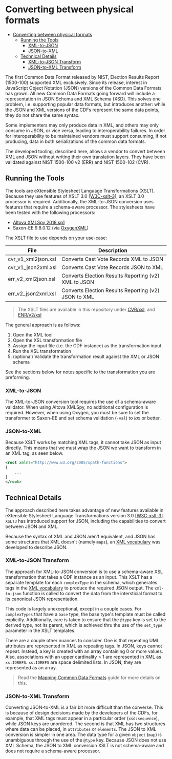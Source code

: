 # Converting between physical formats
<!-- TOC -->

- [Converting between physical formats](#converting-between-physical-formats)
    - [Running the Tools](#running-the-tools)
        - [XML-to-JSON](#xml-to-json)
        - [JSON-to-XML](#json-to-xml)
    - [Technical Details](#technical-details)
        - [XML-to-JSON Transform](#xml-to-json-transform)
        - [JSON-to-XML Transform](#json-to-xml-transform)

<!-- /TOC -->

The first Common Data Format released by NIST, Election Results Report (1500-100) supported XML exclusively. Since its release, interest in JavaScript Object Notation (JSON) versions of the Common Data Formats has grown. All new Common Data Formats going forward will include a representation in JSON Schema and XML Schema (XSD). This solves one problem, i.e. supporting popular data formats, but introduces another: while the JSON and XML versions of the CDFs represent the same data points, they do not share the same syntax.

Some implementers may only produce data in XML, and others may only consume in JSON, or vice versa, leading to interoperability failures. In order for interoperability to be maintained vendors must support consuming, if not producing, data in both serializations of the common data formats.

The developed tooling, described here, allows a vendor to convert between XML and JSON without writing their own translation layers. They have been validated against NIST 1500-100 v2 (ERR) and NIST 1500-102 (CVR).

## Running the Tools

The tools are eXtensible Stylesheet Language Transformations (XSLT). Because they use features of XSLT 3.0 [[W3C-xslt-3]](http://www.w3.org/TR/xslt-30/), an XSLT 3.0 processor is required. Additionally, the XML-to-JSON conversion uses features that require a schema-aware processor. The stylesheets have been tested with the following processors:

- [Altova XMLSpy 2018 sp1](https://www.altova.com/xmlspy-xml-editor)
- Saxon-EE 9.8.0.12 (via [OxygenXML](https://www.oxygenxml.com/download.html))

The XSLT file to use depends on your use-case:

|File               |Description                                         |
|-------------------|----------------------------------------------------|
|cvr_v1_xml2json.xsl|Converts Cast Vote Records XML to JSON              |
|cvr_v1_json2xml.xsl|Converts Cast Vote Records JSON to XML              |
|err_v2_xml2json.xsl|Converts Election Results Reporting (v2) XML to JSON|
|err_v2_json2xml.xsl|Converts Election Results Reporting (v2) JSON to XML|

> The XSLT files are available in this repository under [CVR/xsl](https://github.com/HiltonRoscoe/CDFPrototype/blob/master/CVR/xsl), and [ENR/v2/xsl](https://github.com/HiltonRoscoe/CDFPrototype/blob/master/ENR/v2/xsl)

The general approach is as follows:

1. Open the XML tool
2. Open the XSL transformation file
3. Assign the input file (i.e. the CDF instance) as the transformation input
4. Run the XSL transformation
5. (optional) Validate the transformation result against the XML or JSON schema

See the sections below for notes specific to the transformation you are preforming.

### XML-to-JSON

The XML-to-JSON conversion tool requires the use of a schema-aware validator. When using Altova XMLSpy, no additional configuration is required. However, when using Oxygen, you must be sure to set the transformer to Saxon-EE and set schema validation (`-val`) to *lax* or better.

### JSON-to-XML

Because XSLT works by matching XML tags, it cannot take JSON as input directly. This means that we must wrap the JSON we want to transform in an XML tag, as seen below.

```xml
<root xmlns="http://www.w3.org/2005/xpath-functions">
{
    ...
}
</root>
```

## Technical Details

The approach described here takes advantage of new features available in eXtensible Stylesheet Language Transformations version 3.0 [[W3C-xslt-3]](http://www.w3.org/TR/xslt-30/). `XSLT3` has introduced support for JSON, including the capabilities to convert between JSON and XML.

Because the syntax of XML and JSON aren't equivalent, and JSON has some structures that XML doesn't (namely `maps`), an [XML vocabulary](https://www.w3.org/TR/xslt-30/#schema-for-json) was developed to describe JSON.

### XML-to-JSON Transform

The approach for XML-to-JSON conversion is to use a schema-aware XSL transformation that takes a CDF instance as an input. This XSLT has a separate template for each `complexType` in the schema, which generates tags in the [XML vocabulary](https://www.w3.org/TR/xslt-30/#schema-for-json) to produce the required JSON output. The `xml-to-json` function is called to convert the data from the intersticial format to its canonical JSON representation.

This code is largely unexceptional, except in a couple cases. For `complexTypes` that have a `base` type, the base type's template must be called explicitly. Additionally, care is taken to ensure that the `@type` key is set to the derived type, not its parent, which is achieved thru the use of the `set_type` parameter in the XSLT templates.

There are a couple other nuances to consider. One is that repeating UML attributes are represented in XML as repeating tags. In JSON, keys cannot repeat. Instead, a key is created with an array containing 0 or more values. Also, associations with an upper cardinality > 1 are represented in XML as `xs:IDREFS`. `xs:IDREFS` are space delimited lists. In JSON, they are represented as an array.

> Read the [Mapping Common Data Formats](https://github.com/HiltonRoscoe/CDFPrototype/blob/master/mapping.md) guide for more details on this.

### JSON-to-XML Transform

Converting JSON-to-XML is a fair bit more difficult than the converse. This is because of design decisions made by the developers of the CDFs, for example, that XML tags must appear in a particular order (`xsd:sequence`), while JSON keys are unordered. The second is that XML has two structures where data can be placed, in `attributes` or `elements`. The JSON to XML conversion is simpler in one area. The data type for a given `object` (`map`) is unambiguous through the use of the `@type` key. Because JSON does not use XML Schema, the JSON to XML conversion XSLT is not schema-aware and does not require a schema-aware processor.
